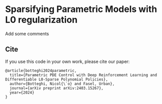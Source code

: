 # Sparsifying Parametric Models with L0 regularization

Add some comments


## Cite
If you use this code in your own work, please cite our paper:
```
@article{botteghi2024parametric,
  title={Parametric PDE Control with Deep Reinforcement Learning and Differentiable L0-Sparse Polynomial Policies},
  author={Botteghi, Nicol{\`o} and Fasel, Urban},
  journal={arXiv preprint arXiv:2403.15267},
  year={2024}
}
```